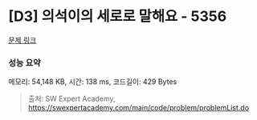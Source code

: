 # [D3] 의석이의 세로로 말해요 - 5356 

[문제 링크](https://swexpertacademy.com/main/code/problem/problemDetail.do?contestProbId=AWVWgkP6sQ0DFAUO) 

### 성능 요약

메모리: 54,148 KB, 시간: 138 ms, 코드길이: 429 Bytes



> 출처: SW Expert Academy, https://swexpertacademy.com/main/code/problem/problemList.do